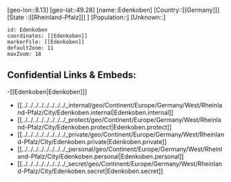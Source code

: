 ﻿---
location: [49.28,8.13]
mapzoom: [7,12] 
mapmarker: city 
type: City
tags:
- geo/City


SpocWebEntityId: 29969
isDeleted: false
confidential: public

---
[geo-lon::8.13]
[geo-lat::49.28]
[name::Edenkoben]
[Country::[[Germany]]]
[State ::[[Rheinland-Pfalz]]] ]
[Population::]
[Unknown::]


```leaflet
id: Edenkoben
coordinates: [[Edenkoben]]
markerFile: [[Edenkoben]]
defaultZoom: 11 
maxZoom: 18
```


## Confidential Links & Embeds: 
-[[Edenkoben|Edenkoben]]] 
- [[../../../../../../../../_internal/geo/Continent/Europe/Germany/West/Rheinland-Pfalz/City/Edenkoben.internal|Edenkoben.internal]] 
- [[../../../../../../../../_protect/geo/Continent/Europe/Germany/West/Rheinland-Pfalz/City/Edenkoben.protect|Edenkoben.protect]] 
- [[../../../../../../../../_private/geo/Continent/Europe/Germany/West/Rheinland-Pfalz/City/Edenkoben.private|Edenkoben.private]] 
- [[../../../../../../../../_personal/geo/Continent/Europe/Germany/West/Rheinland-Pfalz/City/Edenkoben.personal|Edenkoben.personal]] 
- [[../../../../../../../../_secret/geo/Continent/Europe/Germany/West/Rheinland-Pfalz/City/Edenkoben.secret|Edenkoben.secret]] 
